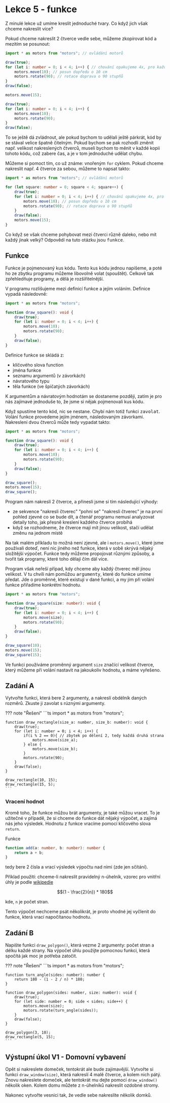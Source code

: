 # Lekce 5 - funkce

Z minulé lekce už umíme kreslit jednoduché tvary. Co když jich však chceme nakreslit více?

Pokud chceme nakreslit 2 čtverce vedle sebe, můžeme zkopírovat kód a mezitím se posunout:

```ts
import * as motors from "motors"; // ovládání motorů

draw(true);
for (let i: number = 0; i < 4; i++) { // chování opakujeme 4x, pro každou stěnu čtverce
    motors.move(10); // posun dopředu o 10 cm
    motors.rotate(90); // rotace doprava o 90 stupňů
}
draw(false);

motors.move(15);

draw(true);
for (let i: number = 0; i < 4; i++) {
    motors.move(10);
    motors.rotate(90);
}
draw(false);
``` 

To se ještě dá zvládnout, ale pokud bychom to udělali ještě párkrát, kód by se stával velice špatně čitelným.
Pokud bychom se pak rozhodli změnit např. velikost nakreslených čtverců, museli bychom to měnit v každé kopii tohoto kódu, což zabere čas, a je v tom jednoduché udělat chybu.

Můžeme si pomoct tím, co už známe: vnořeným `for` cyklem. Pokud chceme nakreslit např. 4 čtverce za sebou, můžeme to napsat takto:

```ts
import * as motors from "motors"; // ovládání motorů

for (let square: number = 0; square < 4; square++) {
    draw(true);
    for (let i: number = 0; i < 4; i++) { // chování opakujeme 4x, pro každou stěnu čtverce
        motors.move(10); // posun dopředu o 10 cm
        motors.rotate(90); // rotace doprava o 90 stupňů
    }
    draw(false);
    motors.move(15);
}

```

Co když se však chceme pohybovat mezi čtverci různě daleko, nebo mít každý jinak velký? Odpovědí na tuto otázku jsou <tt>funkce</tt>.

## Funkce

Funkce je pojmenovaný kus kódu. Tento kus kódu jednou napíšeme, a poté ho ze zbytku programu můžeme libovolně volat (spouštět). Celkově tak zpřehledňuje programy, a dělá je rozšířitelnější.

V programu rozlišujeme mezi definicí funkce a jejím voláním. Definice vypadá následovně:

```ts
import * as motors from "motors";

function draw_square(): void {
    draw(true);
    for (let i: number = 0; i < 4; i++) {
        motors.move(10);
        motors.rotate(90);
    }
    draw(false);
}
```

Definice funkce se skládá z:
- klíčového slova function
- jména funkce
- seznamu argumentů (v závorkách)
- návratového typu
- těla funkce (ve špičatých závorkách)

K argumentům a návratovým hodnotám se dostaneme později, zatím je pro nás zajímavé jednoduše to, že jsme si nějak pojmenovali kus kódu.

Když spustíme tento kód, nic se nestane. Chybí nám totiž funkci <tt>zavolat</tt>. Volání funkce provedeme jejím jménem, následovaným závorkami. Nakreslení dvou čtverců může tedy vypadat takto:

```ts
import * as motors from "motors";

function draw_square(): void {
    draw(true);
    for (let i: number = 0; i < 4; i++) {
        motors.move(10);
        motors.rotate(90);
    }
    draw(false);
}

draw_square();
motors.move(15);
draw_square();
```

Program nám nakreslí 2 čtverce, a přinesli jsme si tím následující výhody:
- ze sekvence "nakresli čtverec" "pohni se" "nakresli čtverec" je na první pohled zjevné co se bude dít, a čtenář programu nemusí analyzovat detaily toho, jak přesně kreslení každého čtverce probíhá
- když se rozhodneme, že čtverce mají mít jinou velikost, stačí udělat změnu na jednom místě

Na tak malém příkladu to možná není zjevné, ale i `motors.move()`, které jsme používali doteď, není nic jiného než funkce, která v sobě skrývá nějaký složitější výpočet. Funkce tedy můžeme propojovat různými způsoby, a tvořit tak programy, které toho dělají čím dál více.

Program však neřeší případ, kdy chceme aby každý čtverec měl jinou velikost. V tu chvíli nám pomůžou <tt>argumenty</tt>, které do funkce umíme předat. Jde o proměnné, které existují v dané funkci, a my jim při volání funkce přiřadíme konkrétní hodnotu.

```ts
import * as motors from "motors";

function draw_square(size: number): void {
    draw(true);
    for (let i: number = 0; i < 4; i++) {
        motors.move(size);
        motors.rotate(90);
    }
    draw(false);
}

draw_square(10);
motors.move(15);
draw_square(15);
```

Ve funkci používáme proměnný argument `size` značící velikost čtverce, který můžeme při volání nastavit na jakoukoliv hodnotu, a máme vyřešeno.

## Zadání A

Vytvořte funkci, která bere 2 argumenty, a nakreslí obdélník daných rozměrů. Zkuste ji zavolat s rúznými argumenty.

??? note "Řešení"
    ```ts
    import * as motors from "motors";

    function draw_rectangle(size_a: number, size_b: number): void {
        draw(true);
        for (let i: number = 0; i < 4; i++) {
            if(i % 2 == 0){ // zbytek po dělení 2, tedy každá druhá strana
                motors.move(size_a);
            } else {
                motors.move(size_b);
            }
            motors.rotate(90);
        }
        draw(false);
    }

    draw_rectangle(10, 15);
    draw_rectangle(15, 5);
    ```

### Vracení hodnot

Kromě toho, že funkce můžou brát argumenty, je také můžou vracet. To je užitečné v případě, že si chceme do funkce dát nějaký výpočet, a zajímá nás jeho výsledek. Hodnotu z funkce vracíme pomocí klíčového slova `return`.

Funkce 
```ts
function add(a: number, b: number): number {
    return a + b;
}
```
tedy bere 2 čísla a vrací výsledek výpočtu nad nimi (zde jen sčítání).

Příklad použití: chceme-li nakreslit pravidelný n-úhelník, vzorec pro vnitřní úhly je podle [wikipedie](https://cs.wikipedia.org/wiki/Pravideln%C3%BD_mnoho%C3%BAheln%C3%ADk)

$$(1 - \frac{2}{n}) * 180$$

kde, `n` je počet stran.

Tento výpočet nechceme psát několikrát, je proto vhodné jej vyčlenit do funkce, která vrací napočítanou hodnotu.

## Zadání B

Napište funkci `draw_polygon()`, která vezme 2 argumenty: počet stran a délku každé strany. Na výpočet úhlu použijte pomocnou funkci, která spočítá jak moc je potřeba zatočit.

??? note "Řešení"
    ```ts
    import * as motors from "motors";

    function turn_angle(sides: number): number {
        return 180 - (1 - 2 / n) * 180;
    }
    
    function draw_polygon(sides: number, size: number): void {
        draw(true);
        for (let side: number = 0; side < sides; side++) {
            motors.move(size);
            motors.rotate(turn_angle(sides));
        }
        draw(false);
    }

    draw_polygon(3, 10);
    draw_rectangle(5, 15);
    ```


## Výstupní úkol V1 - Domovní vybavení

Opět si nakreslete domeček, tentokrát ale bude zajímavější.
Vytvořte si funkci `draw_window(size)`, která nakreslí 4 malě čtverce, a kolem nich pátý.
Znovu nakreslete domeček, ale tentokrát mu dejte pomocí `draw_window()` několik oken. Kolem domu můžete z n-úhelníků nakreslit ozdobné stromy.

Nakonec vytvořte vesnici tak, že vedle sebe nakreslíte několik domků.


